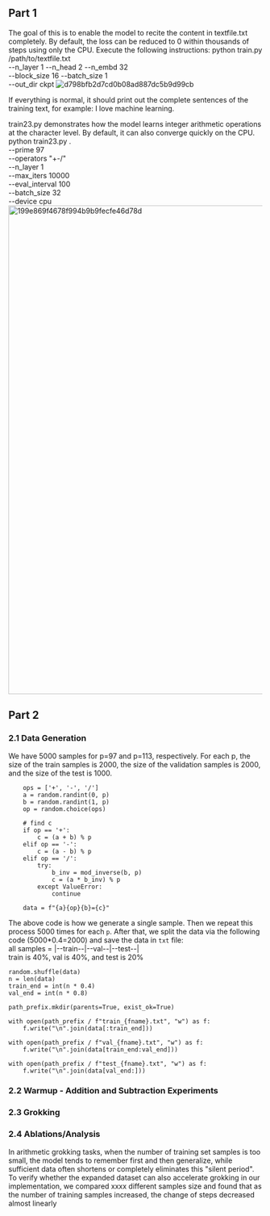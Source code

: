 ## Part 1
The goal of this is to enable the model to recite the content in textfile.txt completely. By default, the loss can be reduced to 0 within thousands of steps using only the CPU.
Execute the following instructions:
python train.py /path/to/textfile.txt \
    --n_layer 1 --n_head 2 --n_embd 32 \
    --block_size 16 --batch_size 1 \
    --out_dir ckpt
![d798bfb2d7cd0b08ad887dc5b9d99cb](https://github.com/user-attachments/assets/ada5a754-f6e6-49ec-8c19-fefa2747c77b)

If everything is normal, it should print out the complete sentences of the training text, for example: I love machine learning.

train23.py demonstrates how the model learns integer arithmetic operations at the character level. By default, it can also converge quickly on the CPU.
python train23.py . \
    --prime 97 \
    --operators "+-/" \
    --n_layer 1 \
    --max_iters 10000 \
    --eval_interval 100 \
    --batch_size 32 \
    --device cpu
<img width="969" alt="199e869f4678f994b9b9fecfe46d78d" src="https://github.com/user-attachments/assets/c9294e5b-cbf8-423d-8410-b20b5455383d" />

## Part 2
### 2.1 Data Generation
We have 5000 samples for p=97 and p=113, respectively. For each p, the size of the train samples is 2000, the size of the validation samples is 2000, and the size of the test is 1000. 

```
    ops = ['+', '-', '/']
    a = random.randint(0, p)
    b = random.randint(1, p)
    op = random.choice(ops)

    # find c
    if op == '+':
        c = (a + b) % p
    elif op == '-':
        c = (a - b) % p
    elif op == '/':
        try:
            b_inv = mod_inverse(b, p)
            c = (a * b_inv) % p
        except ValueError:
            continue

    data = f"{a}{op}{b}={c}"
```
The above code is how we generate a single sample. Then we repeat this process 5000 times for each `p`.
After that, we split the data via the following code (5000*0.4=2000) and save the data in `txt` file: \
all samples = |--train--|--val--|--test--| \
train is 40%, val is 40%, and test is 20%
```
random.shuffle(data)
n = len(data)
train_end = int(n * 0.4)
val_end = int(n * 0.8)

path_prefix.mkdir(parents=True, exist_ok=True)

with open(path_prefix / f"train_{fname}.txt", "w") as f:
    f.write("\n".join(data[:train_end]))

with open(path_prefix / f"val_{fname}.txt", "w") as f:
    f.write("\n".join(data[train_end:val_end]))

with open(path_prefix / f"test_{fname}.txt", "w") as f:
    f.write("\n".join(data[val_end:]))
```

### 2.2 Warmup - Addition and Subtraction Experiments


### 2.3 Grokking


### 2.4 Ablations/Analysis
In arithmetic grokking tasks, when the number of training set samples is too small, the model tends to remember first and then generalize, while sufficient data often shortens or completely eliminates this "silent period". To verify whether the expanded dataset can also accelerate grokking in our implementation, we compared xxxx different samples size and found that as the number of training samples increased, the change of steps decreased almost linearly

